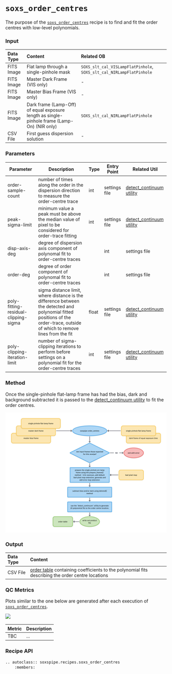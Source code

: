 # `soxs_order_centres`

The purpose of the [`soxs_order_centres`](../_api/soxspipe.recipes.soxs_order_centres.html) recipe is to find and fit the order centres with low-level polynomials.

### Input

| Data Type | Content | Related OB |
|:----|:----|:---|
| FITS Image | Flat lamp through a single-pinhole mask | `SOXS_slt_cal_VISLampFlatPinhole`, `SOXS_slt_cal_NIRLampFlatPinhole` |
| FITS Image | Master Dark Frame (VIS only) | - |
| FITS Image | Master Bias Frame (VIS only) | - |
| FITS Image | Dark frame (Lamp-Off) of equal exposure length as single-pinhole frame (Lamp-On) (NIR only) | `SOXS_slt_cal_NIRLampFlatPinhole` |
| CSV File | First guess dispersion solution | - |

### Parameters

| Parameter                | Description                                   | Type  | Entry Point   | Related Util                                   |
| ------------------------ | --------------------------------------------- | ----- | ------------- | ---------------------------------------------- |
| order-sample-count  | number of times along the order in the dispersion direction to measure the order-centre trace  |  int | settings file |  [detect_continuum utility](../utils/detect_continuum.md) |
| peak-sigma-limit  |  minimum value a peak must be above the median value of pixel to be considered for order-trace fitting  | int | settings file  |  [detect_continuum utility](../utils/detect_continuum.md) |
| disp-axis-deg | degree of dispersion axis component of polynomal fit to order-centre traces |   | int | settings file  |  [detect_continuum utility](../utils/detect_continuum.md) |
| order-deg | degree of order component of polynomal fit to order-centre traces |   | int | settings file  |  [detect_continuum utility](../utils/detect_continuum.md) |
| poly-fitting-residual-clipping-sigma  | sigma distance limit, where distance is the difference between the detected and polynomial fitted positions of the order-trace, outside of which to remove lines from the fit   | float   | settings file |  [detect_continuum utility](../utils/detect_continuum.md) | 
|  poly-clipping-iteration-limit  |  number of sigma-clipping iterations to perform before settings on a polynomial fit for the order-centre traces  |  int   | settings file | [detect_continuum utility](../utils/detect_continuum.md) |

### Method

Once the single-pinhole flat-lamp frame has had the bias, dark and background subtracted it is passed to the [detect_continuum utility](../utils/detect_continuum.md) to fit the order centres.

![](soxs_order_centres.png)

### Output
 
| Data Type | Content |
|:----|:----|
| CSV File | [order table](../files/order_table.md) containing coefficients to the polynomial fits describing the order centre locations |

### QC Metrics

Plots similar to the one below are generated after each execution of [`soxs_order_centres`](../_api/soxspipe.recipes.soxs_order_centres.html).

[![](https://live.staticflickr.com/65535/50345130012_4e869a6a7f_b.png)](https://live.staticflickr.com/65535/50345130012_4e869a6a7f_o.png)

| Metric  | Description |
| :------------ | :----------- |
| TBC     | ...  |

### Recipe API

```eval_rst
.. autoclass:: soxspipe.recipes.soxs_order_centres
    :members:
```
